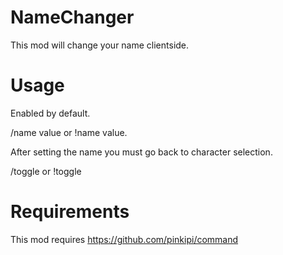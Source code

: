 # NameChanger

This mod will change your name clientside.

# Usage

Enabled by default.

/name value or !name value.

After setting the name you must go back to character selection.

/toggle or !toggle

# Requirements

This mod requires https://github.com/pinkipi/command
